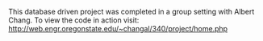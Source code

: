 This database driven project was completed in a group setting with Albert Chang. To view the code in action visit:
http://web.engr.oregonstate.edu/~changal/340/project/home.php